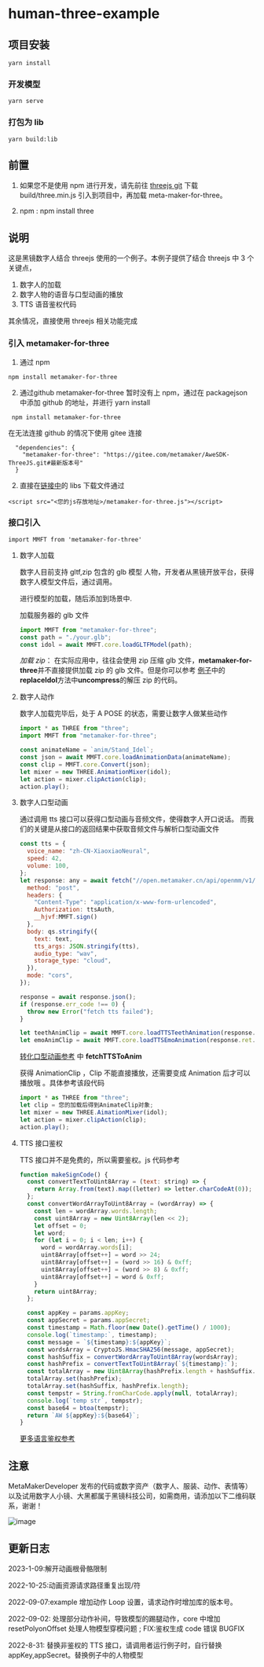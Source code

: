 # human-three-example

## 项目安装

```
yarn install
```

### 开发模型

```
yarn serve
```

### 打包为 lib

```
yarn build:lib
```

## 前置

1. 如果您不是使用 npm 进行开发，请先前往 [threejs git](https://github.com/mrdoob/three.js) 下载 build/three.min.js 引入到项目中，再加载 meta-maker-for-three。

2. npm : npm install three

## 说明

这是黑镜数字人结合 threejs 使用的一个例子。本例子提供了结合 threejs 中 3 个关键点，

1. 数字人的加载
2. 数字人物的语音与口型动画的播放
3. TTS 语音鉴权代码

其余情况，直接使用 threejs 相关功能完成

### 引入 metamaker-for-three

1. 通过 npm

```
npm install metamaker-for-three
```

2. 通过github
metamaker-for-three 暂时没有上 npm，通过在 packagejson 中添加 github 的地址，并进行 yarn install

```
 npm install metamaker-for-three 
```

在无法连接 github 的情况下使用 gitee 连接

```
  "dependencies": {
    "metamaker-for-three": "https://gitee.com/metamaker/AweSDK-ThreeJS.git#最新版本号"
  }
```

2.  直接在[链接中](https://github.com/MetaMakerDeveloper/AweSDK-ThreeJS)的 libs 下载文件通过

```
<script src="<您的js存放地址>/metamaker-for-three.js"></script>
```

### 接口引入

```
import MMFT from 'metamaker-for-three'
```

1. 数字人加载

   数字人目前支持 gltf,zip 包含的 glb 模型 人物，开发者从黑镜开放平台，获得数字人模型文件后，通过调用。

   进行模型的加载，随后添加到场景中.

   加载服务器的 glb 文件

   ```js
   import MMFT from "metamaker-for-three";
   const path = "./your.glb";
   const idol = await MMFT.core.loadGLTFModel(path);
   ```

   _加载 zip_： 在实际应用中，往往会使用 zip 压缩 glb 文件，**metamaker-for-three**并不直接提供加载 zip 的 glb 文件。但是你可以参考 [例子](./examples/example.ts)中的 **replaceIdol**方法中**uncompress**的解压 zip 的代码。

2. 数字人动作

   数字人加载完毕后，处于 A POSE 的状态，需要让数字人做某些动作

   ```js
   import * as THREE from "three";
   import MMFT from "metamaker-for-three";

   const animateName = `anim/Stand_Idel`;
   const json = await MMFT.core.loadAnimationData(animateName);
   const clip = MMFT.core.Convert(json);
   let mixer = new THREE.AnimationMixer(idol);
   let action = mixer.clipAction(clip);
   action.play();
   ```

3. 数字人口型动画

   通过调用 tts 接口可以获得口型动画与音频文件，使得数字人开口说话。 而我们的关键是从接口的返回结果中获取音频文件与解析口型动画文件

   ```js
   const tts = {
     voice_name: "zh-CN-XiaoxiaoNeural",
     speed: 42,
     volume: 100,
   };
   let response: any = await fetch("//open.metamaker.cn/api/openmm/v1/text_to_anim", {
     method: "post",
     headers: {
       "Content-Type": "application/x-www-form-urlencoded",
       Authorization: ttsAuth,
       __hjvf:MMFT.sign()
     },
     body: qs.stringify({
       text: text,
       tts_args: JSON.stringify(tts),
       audio_type: "wav",
       storage_type: "cloud",
     }),
     mode: "cors",
   });

   response = await response.json();
   if (response.err_code !== 0) {
     throw new Error("fetch tts failed");
   }

   let teethAnimClip = await MMFT.core.loadTTSTeethAnimation(response.ret.teeth_anim);
   let emoAnimClip = await MMFT.core.loadTTSEmoAnimation(response.ret.expression_anim);
   ```

   [转化口型动画参考](./examples/example.ts) 中 **fetchTTSToAnim**

   获得 AnimationClip ，Clip 不能直接播放，还需要变成 Animation 后才可以播放哦 。具体参考该段代码

   ```js
   import * as THREE from "three";
   let clip = 您的加载后得到AnimateClip对象;
   let mixer = new THREE.AimationMixer(idol);
   let action = mixer.clipAction(clip);
   action.play();
   ```

4. TTS 接口鉴权

   TTS 接口并不是免费的，所以需要鉴权。js 代码参考

   ```js
   function makeSignCode() {
     const convertTextToUint8Array = (text: string) => {
       return Array.from(text).map((letter) => letter.charCodeAt(0));
     };
     const convertWordArrayToUint8Array = (wordArray) => {
       const len = wordArray.words.length;
       const uint8Array = new Uint8Array(len << 2);
       let offset = 0;
       let word;
       for (let i = 0; i < len; i++) {
         word = wordArray.words[i];
         uint8Array[offset++] = word >> 24;
         uint8Array[offset++] = (word >> 16) & 0xff;
         uint8Array[offset++] = (word >> 8) & 0xff;
         uint8Array[offset++] = word & 0xff;
       }
       return uint8Array;
     };

     const appKey = params.appKey;
     const appSecret = params.appSecret;
     const timestamp = Math.floor(new Date().getTime() / 1000);
     console.log(`timestamp:`, timestamp);
     const message = `${timestamp}:${appKey}`;
     const wordsArray = CryptoJS.HmacSHA256(message, appSecret);
     const hashSuffix = convertWordArrayToUint8Array(wordsArray);
     const hashPrefix = convertTextToUint8Array(`${timestamp}:`);
     const totalArray = new Uint8Array(hashPrefix.length + hashSuffix.length);
     totalArray.set(hashPrefix);
     totalArray.set(hashSuffix, hashPrefix.length);
     const tempstr = String.fromCharCode.apply(null, totalArray);
     console.log(`temp str`, tempstr);
     const base64 = btoa(tempstr);
     return `AW ${appKey}:${base64}`;
   }
   ```
    [更多语言鉴权参考](https://help.metamaker.cn/open/28ca/c4e6)
## 注意

MetaMakerDeveloper 发布的代码或数字资产（数字人、服装、动作、表情等）以及试用数字人小镜、大黑都属于黑镜科技公司，如需商用，请添加以下二维码联系，谢谢！

![image](./code.jpg)

## 更新日志

2023-1-09:解开动画根骨骼限制

2022-10-25:动画资源请求路径重复出现/符

2022-09-07:example 增加动作 Loop 设置，请求动作时增加库的版本号。

2022-09-02: 处理部分动作补间，导致模型的踢腿动作，core 中增加 resetPolyonOffset 处理人物模型穿模问题 ; FIX:鉴权生成 code 错误 BUGFIX

2022-8-31: 替换非鉴权的 TTS 接口，请调用者运行例子时，自行替换 appKey,appSecret。替换例子中的人物模型

```

```
